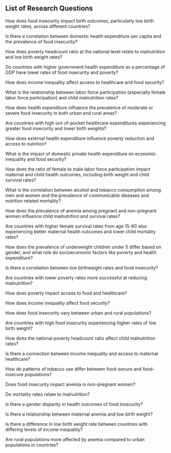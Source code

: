 ## **List of Research Questions**
How does food insecurity impact birth outcomes, particularly low birth weight rates, across different countries?

Is there a correlation between domestic health expenditure per capita and the prevalence of food insecurity?

How does poverty headcount ratio at the national level relate to malnutrition and low birth weight rates?

Do countries with higher government health expenditure as a percentage of GDP have lower rates of food insecurity and poverty?

How does income inequality affect access to healthcare and food security?

What is the relationship between labor force participation (especially female labor force participation) and child malnutrition rates?

How does health expenditure influence the prevalence of moderate or severe food insecurity in both urban and rural areas?

Are countries with high out-of-pocket healthcare expenditures experiencing greater food insecurity and lower birth weights?

How does external health expenditure influence poverty reduction and access to nutrition?

What is the impact of domestic private health expenditure on economic inequality and food security?

How does the ratio of female to male labor force participation impact maternal and child health outcomes, including birth weight and child survival rates?

What is the correlation between alcohol and tobacco consumption among men and women and the prevalence of communicable diseases and nutrition related mortality?

How does the prevalence of anemia among pregnant and non-pregnant women influence child malnutrition and survival rates?

Are countries with higher female survival rates from age 15-60 also experiencing better maternal health outcomes and lower child mortality rates?

How does the prevalence of underweight children under 5 differ based on gender, and what role do socioeconomic factors like poverty and health expenditure?

Is there a correlation between low birthweight rates and food insecurity?

Are countries with lower poverty rates more successful at reducing malnutrition?

How does poverty impact access to food and healthcare?

How does income inequality affect food security? 

How does food insecurity vary between urban and rural populations?

Are countries with high food insecurity experiencing higher rates of  low birth weight?

How does the national poverty headcount ratio affect child malnutrition rates?

Is there a connection between income inequality and access to maternal healthcare? 

How do patterns of tobacco use differ between food-secure and food-insecure populations?

Does food insecurity impact anemia in non-pregnant women?

Do mortality rates relate to malnutrition?

Is there a gender disparity in health outcomes of food insecurity? 

Is there a relationship between maternal anemia and low birth weight? 

Is there a difference in low birth weight rate between countries with differing levels of income inequality? 

Are rural populations more affected by anemia compared to urban populations in countries? 

